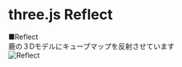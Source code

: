# three.js Reflect


■Reflect  
鹿の３Dモデルにキューブマップを反射させています  
![Reflect](http://skizi.jp/github/assets/images/reflect0.gif)